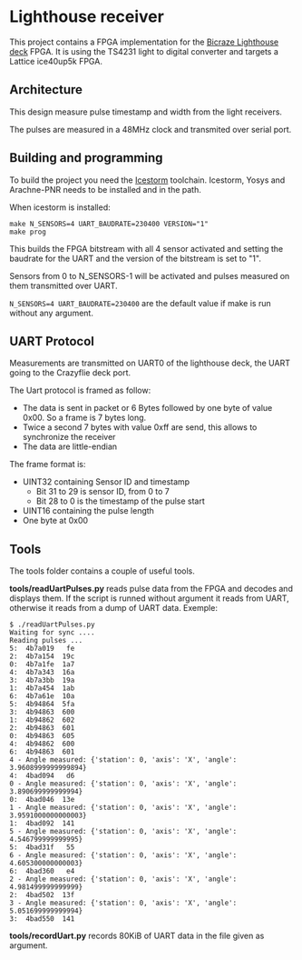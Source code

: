 # Lighthouse receiver

This project contains a FPGA implementation for the [Bicraze Lighthouse deck](https://www.bitcraze.io/lighthouse-positioning-deck/) FPGA.
It is using the TS4231 light to digital converter and targets a Lattice ice40up5k FPGA.

## Architecture

This design measure pulse timestamp and width from the light receivers.

The pulses are measured in a 48MHz clock and transmited over serial port.

## Building and programming

To build the project you need the [Icestorm](http://www.clifford.at/icestorm/#install) toolchain. Icestorm, Yosys and Arachne-PNR needs to be installed and in the path.

When icestorm is installed:
```
make N_SENSORS=4 UART_BAUDRATE=230400 VERSION="1"
make prog
```

This builds the FPGA bitstream with all 4 sensor activated and setting the baudrate for the UART and the version of the bitstream is set to "1".

Sensors from 0 to N_SENSORS-1 will be activated and pulses measured on them transmitted over UART.

```N_SENSORS=4 UART_BAUDRATE=230400``` are the default value if make is run without any argument.

## UART Protocol

Measurements are transmitted on UART0 of the lighthouse deck, the UART going to the Crazyflie deck port.

The Uart protocol is framed as follow:
 - The data is sent in packet or 6 Bytes followed by one byte of value 0x00. So a frame is 7 bytes long.
 - Twice a second 7 bytes with value 0xff are send, this allows to synchronize the receiver
 - The data are little-endian

The frame format is:
 - UINT32 containing Sensor ID and timestamp
   - Bit 31 to 29 is sensor ID, from 0 to 7
   - Bit 28 to 0 is the timestamp of the pulse start
 - UINT16 containing the pulse length
 - One byte at 0x00

## Tools

The tools folder contains a couple of useful tools.

__tools/readUartPulses.py__ reads pulse data from the FPGA and
decodes and displays them. If the script is runned without argument it reads from UART, otherwise it reads from a dump of UART data. Exemple:
```
$ ./readUartPulses.py 
Waiting for sync ....
Reading pulses ...
5:  4b7a019   fe
2:  4b7a154  19c
0:  4b7a1fe  1a7
4:  4b7a343  16a
3:  4b7a3bb  19a
1:  4b7a454  1ab
6:  4b7a61e  10a
5:  4b94864  5fa
3:  4b94863  600
1:  4b94862  602
2:  4b94863  601
0:  4b94863  605
4:  4b94862  600
6:  4b94863  601
4 - Angle measured: {'station': 0, 'axis': 'X', 'angle': 3.9608999999999894}
4:  4bad094   d6
0 - Angle measured: {'station': 0, 'axis': 'X', 'angle': 3.890699999999994}
0:  4bad046  13e
1 - Angle measured: {'station': 0, 'axis': 'X', 'angle': 3.9591000000000003}
1:  4bad092  141
5 - Angle measured: {'station': 0, 'axis': 'X', 'angle': 4.546799999999995}
5:  4bad31f   55
6 - Angle measured: {'station': 0, 'axis': 'X', 'angle': 4.605300000000003}
6:  4bad360   e4
2 - Angle measured: {'station': 0, 'axis': 'X', 'angle': 4.981499999999999}
2:  4bad502  13f
3 - Angle measured: {'station': 0, 'axis': 'X', 'angle': 5.051699999999994}
3:  4bad550  141
```

__tools/recordUart.py__ records 80KiB of UART data in the file given as argument.